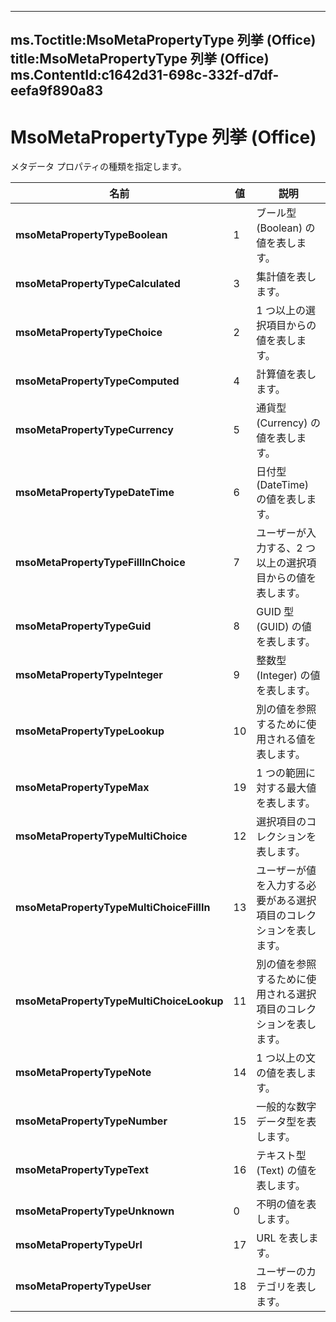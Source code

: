 

---
ms.Toctitle:MsoMetaPropertyType 列挙 (Office)
title:MsoMetaPropertyType 列挙 (Office)
ms.ContentId:c1642d31-698c-332f-d7df-eefa9f890a83
---
# MsoMetaPropertyType 列挙 (Office)




メタデータ プロパティの種類を指定します。

|**名前**|**値**|**説明**|
|---|---|---|
|**msoMetaPropertyTypeBoolean**|1|ブール型 (Boolean) の値を表します。|
|**msoMetaPropertyTypeCalculated**|3|集計値を表します。|
|**msoMetaPropertyTypeChoice**|2|1 つ以上の選択項目からの値を表します。|
|**msoMetaPropertyTypeComputed**|4|計算値を表します。|
|**msoMetaPropertyTypeCurrency**|5|通貨型 (Currency) の値を表します。|
|**msoMetaPropertyTypeDateTime**|6|日付型 (DateTime) の値を表します。|
|**msoMetaPropertyTypeFillInChoice**|7|ユーザーが入力する、2 つ以上の選択項目からの値を表します。|
|**msoMetaPropertyTypeGuid**|8|GUID 型 (GUID) の値を表します。|
|**msoMetaPropertyTypeInteger**|9|整数型 (Integer) の値を表します。|
|**msoMetaPropertyTypeLookup**|10|別の値を参照するために使用される値を表します。|
|**msoMetaPropertyTypeMax**|19|1 つの範囲に対する最大値を表します。|
|**msoMetaPropertyTypeMultiChoice**|12|選択項目のコレクションを表します。|
|**msoMetaPropertyTypeMultiChoiceFillIn**|13|ユーザーが値を入力する必要がある選択項目のコレクションを表します。|
|**msoMetaPropertyTypeMultiChoiceLookup**|11|別の値を参照するために使用される選択項目のコレクションを表します。|
|**msoMetaPropertyTypeNote**|14|1 つ以上の文の値を表します。|
|**msoMetaPropertyTypeNumber**|15|一般的な数字データ型を表します。|
|**msoMetaPropertyTypeText**|16|テキスト型 (Text) の値を表します。|
|**msoMetaPropertyTypeUnknown**|0|不明の値を表します。|
|**msoMetaPropertyTypeUrl**|17|URL を表します。|
|**msoMetaPropertyTypeUser**|18|ユーザーのカテゴリを表します。|




